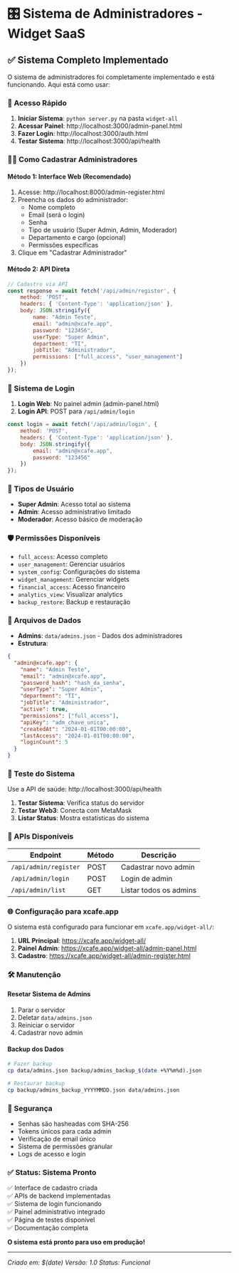 # 🎛️ Sistema de Administradores - Widget SaaS

## ✅ Sistema Completo Implementado

O sistema de administradores foi completamente implementado e está funcionando. Aqui está como usar:

### 🚀 Acesso Rápido

1. **Iniciar Sistema**: `python server.py` na pasta `widget-all`
2. **Acessar Painel**: http://localhost:3000/admin-panel.html
3. **Fazer Login**: http://localhost:3000/auth.html
4. **Testar Sistema**: http://localhost:3000/api/health

### 👨‍💼 Como Cadastrar Administradores

#### Método 1: Interface Web (Recomendado)
1. Acesse: http://localhost:8000/admin-register.html
2. Preencha os dados do administrador:
   - Nome completo
   - Email (será o login)
   - Senha
   - Tipo de usuário (Super Admin, Admin, Moderador)
   - Departamento e cargo (opcional)
   - Permissões específicas
3. Clique em "Cadastrar Administrador"

#### Método 2: API Direta
```javascript
// Cadastro via API
const response = await fetch('/api/admin/register', {
    method: 'POST',
    headers: { 'Content-Type': 'application/json' },
    body: JSON.stringify({
        name: "Admin Teste",
        email: "admin@xcafe.app", 
        password: "123456",
        userType: "Super Admin",
        department: "TI",
        jobTitle: "Administrador",
        permissions: ["full_access", "user_management"]
    })
});
```

### 🔑 Sistema de Login

1. **Login Web**: No painel admin (admin-panel.html)
2. **Login API**: POST para `/api/admin/login`
```javascript
const login = await fetch('/api/admin/login', {
    method: 'POST',
    headers: { 'Content-Type': 'application/json' },
    body: JSON.stringify({
        email: "admin@xcafe.app",
        password: "123456"
    })
});
```

### 👥 Tipos de Usuário

- **Super Admin**: Acesso total ao sistema
- **Admin**: Acesso administrativo limitado
- **Moderador**: Acesso básico de moderação

### 🛡️ Permissões Disponíveis

- `full_access`: Acesso completo
- `user_management`: Gerenciar usuários
- `system_config`: Configurações do sistema
- `widget_management`: Gerenciar widgets
- `financial_access`: Acesso financeiro
- `analytics_view`: Visualizar analytics
- `backup_restore`: Backup e restauração

### 📁 Arquivos de Dados

- **Admins**: `data/admins.json` - Dados dos administradores
- **Estrutura**:
```json
{
  "admin@xcafe.app": {
    "name": "Admin Teste",
    "email": "admin@xcafe.app",
    "password_hash": "hash_da_senha",
    "userType": "Super Admin",
    "department": "TI",
    "jobTitle": "Administrador",
    "active": true,
    "permissions": ["full_access"],
    "apiKey": "adm_chave_unica",
    "createdAt": "2024-01-01T00:00:00",
    "lastAccess": "2024-01-01T00:00:00",
    "loginCount": 5
  }
}
```

### 🧪 Teste do Sistema

Use a API de saúde: http://localhost:3000/api/health

1. **Testar Sistema**: Verifica status do servidor
2. **Testar Web3**: Conecta com MetaMask  
3. **Listar Status**: Mostra estatísticas do sistema

### 🔧 APIs Disponíveis

| Endpoint | Método | Descrição |
|----------|--------|-----------|
| `/api/admin/register` | POST | Cadastrar novo admin |
| `/api/admin/login` | POST | Login de admin |
| `/api/admin/list` | GET | Listar todos os admins |

### 🌐 Configuração para xcafe.app

O sistema está configurado para funcionar em `xcafe.app/widget-all/`:

1. **URL Principal**: https://xcafe.app/widget-all/
2. **Painel Admin**: https://xcafe.app/widget-all/admin-panel.html
3. **Cadastro**: https://xcafe.app/widget-all/admin-register.html

### 🛠️ Manutenção

#### Resetar Sistema de Admins
1. Parar o servidor
2. Deletar `data/admins.json`
3. Reiniciar o servidor
4. Cadastrar novo admin

#### Backup dos Dados
```bash
# Fazer backup
cp data/admins.json backup/admins_backup_$(date +%Y%m%d).json

# Restaurar backup
cp backup/admins_backup_YYYYMMDD.json data/admins.json
```

### 🚨 Segurança

- Senhas são hasheadas com SHA-256
- Tokens únicos para cada admin
- Verificação de email único
- Sistema de permissões granular
- Logs de acesso e login

### ✅ Status: Sistema Pronto

✅ Interface de cadastro criada  
✅ APIs de backend implementadas  
✅ Sistema de login funcionando  
✅ Painel administrativo integrado  
✅ Página de testes disponível  
✅ Documentação completa  

**O sistema está pronto para uso em produção!**

---
*Criado em: $(date)*
*Versão: 1.0*
*Status: Funcional*
